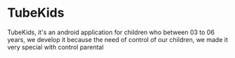 # TubeKids
TubeKids, it's an android application for children who between 03 to 06 years, we develop it because the need of control of our children, we made it very special with control parental
